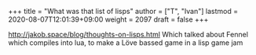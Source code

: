 +++
title = "What was that list of lisps"
author = ["T", "Ivan"]
lastmod = 2020-08-07T12:01:39+09:00
weight = 2097
draft = false
+++

<http://jakob.space/blog/thoughts-on-lisps.html>
Which talked about Fennel which compiles into lua, to make a Löve
bassed game in a lisp game jam
